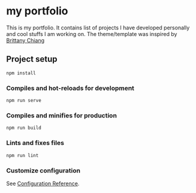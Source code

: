 # my portfolio
This is my portfolio. It contains list of projects I have developed personally and cool stuffs I am working on. The theme/template was inspired by  <a href="https://brittanychiang.com">Brittany Chiang</a>
## Project setup
```
npm install
```

### Compiles and hot-reloads for development
```
npm run serve
```

### Compiles and minifies for production
```
npm run build
```

### Lints and fixes files
```
npm run lint
```

### Customize configuration
See [Configuration Reference](https://cli.vuejs.org/config/).
